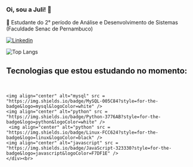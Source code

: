 ### Oi, sou a Juli! 🤩

📔 Estudante do 2° período de Análise e Desenvolvimento de Sistemas (Faculdade Senac de Pernambuco) <br>


[![Linkedin](https://img.shields.io/badge/LinkedIn-0077B5?style=for-the-badge&logo=linkedin&logoColor=white)](https://www.linkedin.com/in/juliane-reis-maia-40320b140/)

![Top Langs](https://github-readme-stats.vercel.app/api/top-langs/?username=julianereism\&layout=compact)

## Tecnologias que estou estudando no momento:

<div style="display: inline_block"><br>
  
    <img align="center" alt="mysql" src = "https://img.shields.io/badge/MySQL-005C84?style=for-the-badge&logo=mysql&logoColor=white" />
    <img align="center" alt="python" src = "https://img.shields.io/badge/Python-3776AB?style=for-the-badge&logo=python&logoColor=white" />
     <img align="center" alt="python" src = "https://img.shields.io/badge/Linux-FCC624?style=for-the-badge&logo=linux&logoColor=black" />   
    <img align="center" alt="javascript" src = "https://img.shields.io/badge/JavaScript-323330?style=for-the-badge&logo=javascript&logoColor=F7DF1E" />
    </div><br>

    
